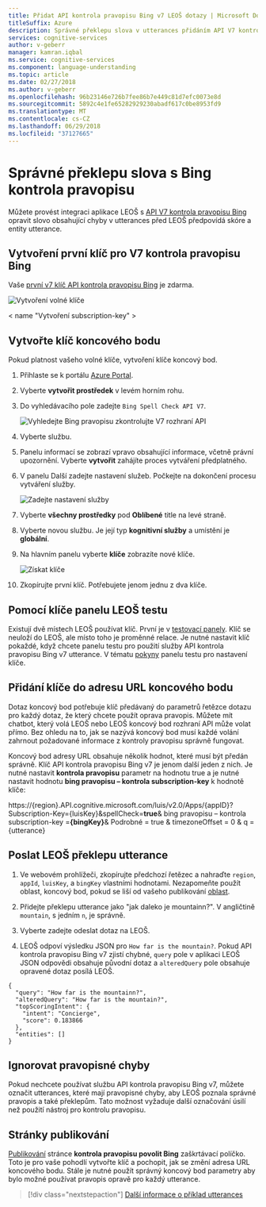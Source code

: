 ```yaml
---
title: Přidat API kontrola pravopisu Bing v7 LEOŠ dotazy | Microsoft Docs
titleSuffix: Azure
description: Správné překlepu slova v utterances přidáním API V7 kontrola pravopisu Bing LEOŠ koncový bod dotazy.
services: cognitive-services
author: v-geberr
manager: kamran.iqbal
ms.service: cognitive-services
ms.component: language-understanding
ms.topic: article
ms.date: 02/27/2018
ms.author: v-geberr
ms.openlocfilehash: 96b23146e726b7fee86b7e449c81d7efc0073e8d
ms.sourcegitcommit: 5892c4e1fe65282929230abadf617c0be8953fd9
ms.translationtype: MT
ms.contentlocale: cs-CZ
ms.lasthandoff: 06/29/2018
ms.locfileid: "37127665"
---
```

# <a name="correct-misspelled-words-with-bing-spell-check"></a>Správné překlepu slova s Bing kontrola pravopisu

Můžete provést integraci aplikace LEOŠ s [API V7 kontrola pravopisu Bing](https://azure.microsoft.com/services/cognitive-services/spell-check/) opravit slovo obsahující chyby v utterances před LEOŠ předpovídá skóre a entity utterance. 

## <a name="create-first-key-for-bing-spell-check-v7"></a>Vytvoření první klíč pro V7 kontrola pravopisu Bing
Vaše [první v7 klíč API kontrola pravopisu Bing](https://azure.microsoft.com/try/cognitive-services/?api=spellcheck-api) je zdarma. 

![Vytvoření volné klíče](./media/luis-tutorial-bing-spellcheck/free-key.png)

< name "Vytvoření subscription-key" ></a>
## <a name="create-endpoint-key"></a>Vytvořte klíč koncového bodu
Pokud platnost vašeho volné klíče, vytvoření klíče koncový bod.

1. Přihlaste se k portálu [Azure Portal](https://portal.azure.com). 

2. Vyberte **vytvořit prostředek** v levém horním rohu.

3. Do vyhledávacího pole zadejte `Bing Spell Check API V7`.

    ![Vyhledejte Bing pravopisu zkontrolujte V7 rozhraní API](./media/luis-tutorial-bing-spellcheck/portal-search.png)

4. Vyberte službu. 

5. Panelu informací se zobrazí vpravo obsahující informace, včetně právní upozornění. Vyberte **vytvořit** zahájíte proces vytváření předplatného. 

6. V panelu Další zadejte nastavení služeb. Počkejte na dokončení procesu vytváření služby.

    ![Zadejte nastavení služby](./media/luis-tutorial-bing-spellcheck/subscription-settings.png)

7. Vyberte **všechny prostředky** pod **Oblíbené** title na levé straně.

8. Vyberte novou službu. Je její typ **kognitivní služby** a umístění je **globální**. 

9. Na hlavním panelu vyberte **klíče** zobrazíte nové klíče.

    ![Získat klíče](./media/luis-tutorial-bing-spellcheck/grab-keys.png)

10. Zkopírujte první klíč. Potřebujete jenom jednu z dva klíče. 

## <a name="using-the-key-in-luis-test-panel"></a>Pomocí klíče panelu LEOŠ testu
Existují dvě místech LEOŠ používat klíč. První je v [testovací panely](interactive-test.md#view-bing-spell-check-corrections-in-test-panel). Klíč se neuloží do LEOŠ, ale místo toho je proměnné relace. Je nutné nastavit klíč pokaždé, když chcete panelu testu pro použití služby API kontrola pravopisu Bing v7 utterance. V tématu [pokyny](interactive-test.md#view-bing-spell-check-corrections-in-test-panel) panelu testu pro nastavení klíče.

## <a name="adding-the-key-to-the-endpoint-url"></a>Přidání klíče do adresu URL koncového bodu
Dotaz koncový bod potřebuje klíč předávaný do parametrů řetězce dotazu pro každý dotaz, že který chcete použít oprava pravopis. Můžete mít chatbot, který volá LEOŠ nebo LEOŠ koncový bod rozhraní API může volat přímo. Bez ohledu na to, jak se nazývá koncový bod musí každé volání zahrnout požadované informace z kontroly pravopisu správně fungovat.

Koncový bod adresy URL obsahuje několik hodnot, které musí být předán správně. Klíč API kontrola pravopisu Bing v7 je jenom další jeden z nich. Je nutné nastavit **kontrola pravopisu** parametr na hodnotu true a je nutné nastavit hodnotu **bing pravopisu – kontrola subscription-key** k hodnotě klíče:

https://{region}.API.cognitive.microsoft.com/luis/v2.0/Apps/{appID}?Subscription-Key={luisKey}&spellCheck=**true**& bing pravopisu – kontrola subscription-key =**{bingKey}**& Podrobné = true & timezoneOffset = 0 & q = {utterance}

## <a name="send-misspelled-utterance-to-luis"></a>Poslat LEOŠ překlepu utterance
1. Ve webovém prohlížeči, zkopírujte předchozí řetězec a nahraďte `region`, `appId`, `luisKey`, a `bingKey` vlastními hodnotami. Nezapomeňte použít oblast, koncový bod, pokud se liší od vašeho publikování [oblast](luis-reference-regions.md).

2. Přidejte překlepu utterance jako "jak daleko je mountainn?". V angličtině `mountain`, s jedním `n`, je správně. 

3. Vyberte zadejte odeslat dotaz na LEOŠ.

4. LEOŠ odpoví výsledku JSON pro `How far is the mountain?`. Pokud API kontrola pravopisu Bing v7 zjistí chybné, `query` pole v aplikaci LEOŠ JSON odpovědi obsahuje původní dotaz a `alteredQuery` pole obsahuje opravené dotaz posílá LEOŠ.

```
{
  "query": "How far is the mountainn?",
  "alteredQuery": "How far is the mountain?",
  "topScoringIntent": {
    "intent": "Concierge",
    "score": 0.183866
  },
  "entities": []
}
```

## <a name="ignore-spelling-mistakes"></a>Ignorovat pravopisné chyby
Pokud nechcete používat službu API kontrola pravopisu Bing v7, můžete označit utterances, které mají pravopisné chyby, aby LEOŠ poznala správné pravopis a také překlepům. Tato možnost vyžaduje další označování úsilí než použití nástroj pro kontrolu pravopisu.

## <a name="publishing-page"></a>Stránky publikování
[Publikování](publishapp.md) stránce **kontrola pravopisu povolit Bing** zaškrtávací políčko. Toto je pro vaše pohodlí vytvořte klíč a pochopit, jak se změní adresa URL koncového bodu. Stále je nutné použít správný koncový bod parametry aby bylo možné používat pravopis opravě pro každý utterance. 

> [!div class="nextstepaction"]
> [Další informace o příklad utterances](luis-how-to-add-example-utterances.md)
